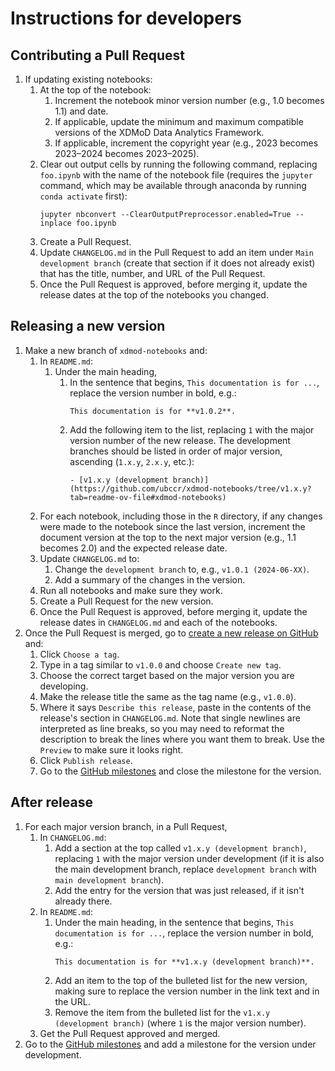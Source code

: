 # Instructions for developers

## Contributing a Pull Request

1. If updating existing notebooks:
    1. At the top of the notebook:
        1. Increment the notebook minor version number (e.g., 1.0 becomes 1.1)
           and date.
        1. If applicable, update the minimum and maximum compatible versions of
           the XDMoD Data Analytics Framework.
        1. If applicable, increment the copyright year (e.g., 2023 becomes
           2023–2024 becomes 2023–2025).
    1. Clear out output cells by running the following command, replacing
       `foo.ipynb` with the name of the notebook file (requires the `jupyter`
       command, which may be available through anaconda by running `conda
       activate` first):
        ```
        jupyter nbconvert --ClearOutputPreprocessor.enabled=True --inplace foo.ipynb
        ```
    1. Create a Pull Request.
    1. Update `CHANGELOG.md` in the Pull Request to add an item under `Main
       development branch` (create that section if it does not already exist)
       that has the title, number, and URL of the Pull Request.
    1. Once the Pull Request is approved, before merging it, update the release
       dates at the top of the notebooks you changed.

## Releasing a new version

1. Make a new branch of `xdmod-notebooks` and:
    1. In `README.md`:
        1. Under the main heading,
            1. In the sentence that begins, `This documentation is for ...`,
               replace the version number in bold, e.g.:
                ```
                This documentation is for **v1.0.2**.
                ```
            1. Add the following item to the list, replacing `1` with the major
               version number of the new release. The development branches
               should be listed in order of major version, ascending (`1.x.y`,
               `2.x.y`, etc.):
                ```
                - [v1.x.y (development branch)](https://github.com/ubccr/xdmod-notebooks/tree/v1.x.y?tab=readme-ov-file#xdmod-notebooks)
                ```
    1. For each notebook, including those in the `R` directory, if any changes
       were made to the notebook since the last version, increment the document
       version at the top to the next major version (e.g., 1.1 becomes 2.0) and
       the expected release date.
    1. Update `CHANGELOG.md` to:
        1. Change the `development branch` to, e.g., `v1.0.1 (2024-06-XX)`.
        1. Add a summary of the changes in the version.
    1. Run all notebooks and make sure they work.
    1. Create a Pull Request for the new version.
    1. Once the Pull Request is approved, before merging it, update the release
       dates in `CHANGELOG.md` and each of the notebooks.
1. Once the Pull Request is merged, go to
   [create a new release on GitHub](https://github.com/ubccr/xdmod-notebooks/releases/new)
   and:
    1. Click `Choose a tag`.
    1. Type in a tag similar to `v1.0.0` and choose `Create new tag`.
    1. Choose the correct target based on the major version you are developing.
    1. Make the release title the same as the tag name (e.g., `v1.0.0`).
    1. Where it says `Describe this release`, paste in the contents of the
       release's section in `CHANGELOG.md`. Note that single newlines are
       interpreted as line breaks, so you may need to reformat the description
       to break the lines where you want them to break. Use the `Preview` to
       make sure it looks right.
    1. Click `Publish release`.
    1. Go to the [GitHub milestones](https://github.com/ubccr/xdmod-notebooks/milestones)
       and close the milestone for the version.

## After release

1. For each major version branch, in a Pull Request,
    1. In `CHANGELOG.md`:
        1. Add a section at the top called `v1.x.y (development branch)`,
           replacing `1` with the major version under development (if it is
           also the main development branch, replace `development branch` with
           `main development branch`).
        1. Add the entry for the version that was just released, if it isn't
           already there.
    1. In `README.md`:
        1. Under the main heading, in the sentence that begins,
           `This documentation is for ...`, replace the version number in bold,
           e.g.:
            ```
            This documentation is for **v1.x.y (development branch)**.
            ```
        1. Add an item to the top of the bulleted list for
           the new version, making sure to replace the version number in
           the link text and in the URL.
        1. Remove the item from the bulleted list for the `v1.x.y (development
           branch)` (where `1` is the major version number).
    1. Get the Pull Request approved and merged.
1. Go to the [GitHub milestones](https://github.com/ubccr/xdmod-notebooks/milestones)
   and add a milestone for the version under development.

